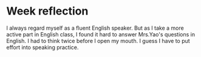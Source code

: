 # Week reflection

I always regard myself as a fluent English speaker. But as I take a more active part in English class, I found it hard to answer Mrs.Yao's questions in English. I had to think twice before I open my mouth. I guess I have to put effort into speaking practice.